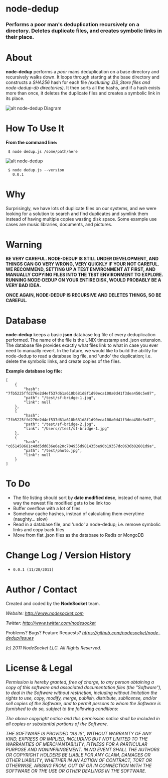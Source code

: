node-dedup
===========

### Performs a poor man's deduplication recursively on a directory. Deletes duplicate files, and creates symbolic links in their place.

About
========

**node-dedup** performs a *poor* mans deduplication on a base directory and recursively walks down. It loops through starting at the base directory and constructs a *SHA256* hash for each file *(excluding .DS_Store files and node-dedup-db directories)*. It then sorts all the hashs, and if a hash exists more than once, it deletes the duplicate files and creates a symbolic link in its place.

![alt node-dedup Diagram](http://i.imgur.com/RYFcp.png "node-dedup Diagram")

How To Use It
========

**From the command line:**

     $ node dedup.js /some/path/here

![alt node-dedup](http://i.imgur.com/Svc2S.png "node-dedup")

     $ node dedup.js --version
       0.0.1

Why
========

Surprisingly, we have lots of duplicate files on our systems, and we were looking for a solution to search and find duplicates and symlink them instead of having multiple copies wasting disk space. Some example use cases are music libraries, documents, and pictures.


Warning
============

**BE VERY CAREFUL. NODE-DEDUP IS STILL UNDER DEVELOPMENT, AND THINGS CAN GO VERY WRONG, VERY QUICKLY IF YOUR NOT CAREFUL. WE RECOMMEND, SETTING UP A TEST ENVIRONMENT AT FIRST, AND MANUALLY COPYING FILES INTO THE TEST ENVIRONMENT TO EXPLORE. RUNNING NODE-DEDUP ON YOUR ENTIRE DISK, WOULD PROBABLY BE A VERY BAD IDEA.**


**ONCE AGAIN, NODE-DEDUP IS RECURSIVE AND DELETES THINGS, SO BE CAREFUL.**


Database
=========

**node-dedup** keeps a basic **json** database log file of every deduplication performed. The name of the file is the UNIX timestamp and .json extension. The database file provides exactly what files link to what in case you ever need to manually revert. In the future, we would like to build the ability for node-dedup to read a database log file, and 'undo' the duplication; i.e. delete the symbolic links, and create copies of the files.

**Example database log file:**

    [
        {
            "hash": "7fb5225ffd276e2d4ef537d61a610b681d8f1d90eca100a0d41f3dea450c5e87",
            "path": "/test/sf-bridge-1.jpg",
            "link": null
        },
        {
            "hash": "7fb5225ffd276e2d4ef537d61a610b681d8f1d90eca100a0d41f3dea450c5e87",
            "path": "/test/sf-bridge-2.jpg",
            "link": "/Users//test/sf-bridge-1.jpg"
        },
        {
            "hash": "c651458681c4dd5dd636e6e20c704955d981435be90b19357dc0636b02601d9a",
            "path": "/test/photo.jpg",
            "link": null
        }
    ]


To Do
===========

 *    The file listing should sort by **date modified desc**, instead of name, that way the newest file modified gets to be link too
 *    Buffer overflow with a lot of files
 *    Somehow cache hashes, instead of calculating them everytime (naughty... slow)
 *    Read in a database file, and 'undo' a node-dedup; i.e. remove symbolic links and copy back files
 *    Move from flat .json files as the database to Redis or MongoDB

Change Log / Version History
===========

*     0.0.1 (11/28/2011)

Author / Contact
============

Created and coded by the **NodeSocket** team.

_Website: <http://www.nodesocket.com>_

_Twitter: <http://www.twitter.com/nodesocket>_

Problems? Bugs? Feature Requests? _<https://github.com/nodesocket/node-dedup/issues>_

*(c) 2011 NodeSocket LLC. All Rights Reserved.*

License & Legal
==============

*Permission is hereby granted, free of charge, to any person obtaining a copy of this software and associated documentation files (the "Software"), to deal in the Software without restriction, including without limitation the rights to use, copy, modify, merge, publish, distribute, sublicense, and/or sell copies of the Software, and to permit persons to whom the Software is furnished to do so, subject to the following conditions:*

*The above copyright notice and this permission notice shall be included in all copies or substantial portions of the Software.*

*THE SOFTWARE IS PROVIDED "AS IS", WITHOUT WARRANTY OF ANY KIND, EXPRESS OR IMPLIED, INCLUDING BUT NOT LIMITED TO THE WARRANTIES OF MERCHANTABILITY, FITNESS FOR A PARTICULAR PURPOSE AND NONINFRINGEMENT. IN NO EVENT SHALL THE AUTHORS OR COPYRIGHT HOLDERS BE LIABLE FOR ANY CLAIM, DAMAGES OR OTHER LIABILITY, WHETHER IN AN ACTION OF CONTRACT, TORT OR OTHERWISE, ARISING FROM, OUT OF OR IN CONNECTION WITH THE SOFTWARE OR THE USE OR OTHER DEALINGS IN THE SOFTWARE.*